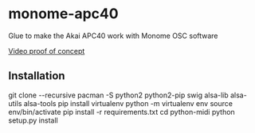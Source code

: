 # monome-apc40
Glue to make the Akai APC40 work with Monome OSC software

[Video proof of concept](https://youtu.be/bNDq6Z38rRI)

## Installation

git clone --recursive <url>
pacman -S python2 python2-pip swig alsa-lib alsa-utils alsa-tools
pip install virtualenv
python -m virtualenv env
source env/bin/activate
pip install -r requirements.txt
cd python-midi
python setup.py install
